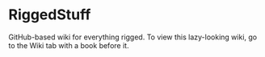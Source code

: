 # RiggedStuff
GitHub-based wiki for everything rigged. To view this lazy-looking wiki, go to the Wiki tab with a book before it.
